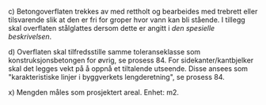 c) Betongoverflaten trekkes av med rettholt og bearbeides med trebrett eller tilsvarende slik at den er fri for groper hvor vann kan bli stående. I tillegg skal overflaten stålglattes dersom dette er angitt i *den spesielle beskrivelsen*.

d) Overflaten skal tilfredsstille samme toleranseklasse som konstruksjonsbetongen for øvrig, se prosess 84.
For sidekanter/kantbjelker skal det legges vekt på å oppnå et tiltalende utseende. Disse ansees som "karakteristiske linjer i byggverkets lengderetning", se prosess 84.

x) Mengden måles som prosjektert areal. Enhet: m2.

